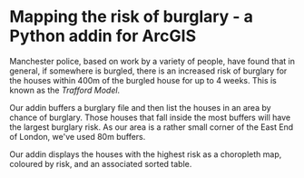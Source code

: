# Mapping the risk of burglary - a Python addin for ArcGIS

Manchester police, based on work by a variety of people, have found that in general, if somewhere is burgled, there is an increased risk of burglary for the houses within 400m of the burgled house for up to 4 weeks. This is known as the *Trafford Model*.

Our addin buffers a burglary file and then list the houses in an area by chance of burglary. Those houses that fall inside the most buffers will have the largest burglary risk. As our area is a rather small corner of the East End of London, we've used 80m buffers. 

Our addin displays the houses with the highest risk as a choropleth map, coloured by risk, and an associated sorted table. 

